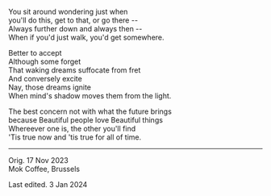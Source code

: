 You sit around wondering just when\
you'll do this, get to that, or go there --\
Always further down and always then --\
When if you'd just walk, you'd get somewhere. 

Better to accept\
Although some forget\
That waking dreams suffocate from fret\
And conversely excite\
Nay, those dreams ignite\
When mind's shadow moves them from the light. 

The best concern not with what the future brings\
because Beautiful people love Beautiful things\
Whereever one is, the other you'll find\
'Tis true now and 'tis true for all of time.

-----

Orig. 17 Nov 2023\
Mok Coffee, Brussels

Last edited. 3 Jan 2024